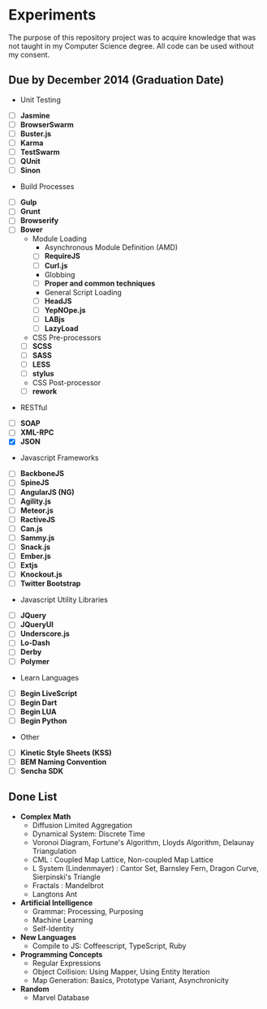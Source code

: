 # Experiments

The purpose of this repository project was to acquire knowledge that was not taught in my Computer Science degree.
All code can be used without my consent. 

## Due by December 2014 (Graduation Date)

* Unit Testing
- [ ] **Jasmine**
- [ ] **BrowserSwarm**
- [ ] **Buster.js**
- [ ] **Karma**
- [ ] **TestSwarm**
- [ ] **QUnit**
- [ ] **Sinon**
* Build Processes
- [ ] **Gulp**
- [ ] **Grunt**
- [ ] **Browserify**
- [ ] **Bower**
  * Module Loading
    * Asynchronous Module Definition (AMD)
    - [ ] **RequireJS**
    - [ ] **Curl.js**
    * Globbing
    - [ ] **Proper and common techniques**
    * General Script Loading
    - [ ] **HeadJS**
    - [ ] **YepNOpe.js**
    - [ ] **LABjs**
    - [ ] **LazyLoad**
  * CSS Pre-processors
  - [ ] **SCSS**
  - [ ] **SASS**
  - [ ] **LESS**
  - [ ] **stylus**
  * CSS Post-processor
  - [ ] **rework**
* RESTful
- [ ] **SOAP**
- [ ] **XML-RPC**
- [x] **JSON**
* Javascript Frameworks
- [ ] **BackboneJS**
- [ ] **SpineJS**
- [ ] **AngularJS (NG)**
- [ ] **Agility.js**
- [ ] **Meteor.js**
- [ ] **RactiveJS**
- [ ] **Can.js**
- [ ] **Sammy.js**
- [ ] **Snack.js**
- [ ] **Ember.js**
- [ ] **Extjs**
- [ ] **Knockout.js**
- [ ] **Twitter Bootstrap**
* Javascript Utility Libraries
- [ ] **JQuery**
- [ ] **JQueryUI**
- [ ] **Underscore.js**
- [ ] **Lo-Dash**
- [ ] **Derby**
- [ ] **Polymer**
* Learn Languages
- [ ] **Begin LiveScript**
- [ ] **Begin Dart**
- [ ] **Begin LUA**
- [ ] **Begin Python**
* Other
- [ ] **Kinetic Style Sheets (KSS)**
- [ ] **BEM Naming Convention**
- [ ] **Sencha SDK**

## Done List

* **Complex Math**
  * Diffusion Limited Aggregation
  * Dynamical System: Discrete Time
  * Voronoi Diagram, Fortune's Algorithm, Lloyds Algorithm, Delaunay Triangulation
  * CML : Coupled Map Lattice, Non-coupled Map Lattice
  * L System (Lindenmayer) : Cantor Set, Barnsley Fern, Dragon Curve, Sierpinski's Triangle
  * Fractals : Mandelbrot
  * Langtons Ant
* **Artificial Intelligence**
  * Grammar: Processing, Purposing
  * Machine Learning
  * Self-Identity
* **New Languages**
  * Compile to JS: Coffeescript, TypeScript, Ruby
* **Programming Concepts**
  * Regular Expressions
  * Object Collision: Using Mapper, Using Entity Iteration
  * Map Generation: Basics, Prototype Variant, Asynchronicity
* **Random**
  * Marvel Database
